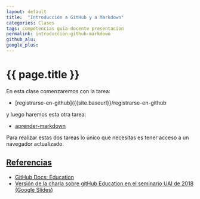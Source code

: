 ```yaml
---
layout: default
title:  "Introducción a GitHub y a Markdown"
categories: Clases
tags: competencias guia-docente presentacion
permalink: introduccion-github-markdown
github_alu: 
google_plus: 
---
```


# {{ page.title }}



En esta clase comenzaremos con la tarea:

* [registrarse-en-github]({{site.baseurl}}/registrarse-en-github

y luego haremos esta otra tarea:

* [aprender-markdown]({{site.baseurl}}/aprender-markdown/)

Para realizar estas dos tareas lo único que necesitas es tener acceso a un navegador actualizado. 


## [Referencias](references)

* [GitHub Docs: Education](https://docs.github.com/en/education)
* [Versión de la charla sobre gitHub Education en el seminario UAI de 2018 (Google Slides)](https://docs.google.com/presentation/d/1LAZUS4SX7axmzEUElh2Oz2DqC1cJA6PUvb1KixJ1KWw/edit?usp=sharing)